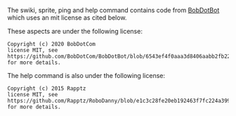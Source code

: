 The swiki, sprite, ping and help command contains code from [BobDotBot](https://github.com/BobDotCom/BobDotBot) which uses an mit license as cited below.

These aspects are under the following license:
  
  ```
  Copyright (c) 2020 BobDotCom
  license MIT, see https://github.com/BobDotCom/BobDotBot/blob/6543ef4f0aaa3d8406aabb2fb225b36fed706bcd/LICENSE 
  for more details.
  ```
  
The help command is also under the following license:

  ```
  Copyright (c) 2015 Rapptz
  license MIT, see https://github.com/Rapptz/RoboDanny/blob/e1c3c28fe20eb192463f7fc224a399141f0d915d/LICENSE.txt 
  for more details.
  ```
